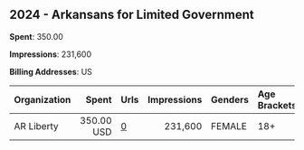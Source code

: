 ## 2024 - Arkansans for Limited Government 
**Spent**: 350.00

**Impressions**: 231,600

**Billing Addresses**: US

|Organization|Spent|Urls|Impressions|Genders|Age Brackets|Country Codes|
|:---|---:|:---|---:|:---|:---|:---|
|AR Liberty|350.00 USD|[0](https://www.snap.com/political-ads/asset/4ef9c6bd77a8740679e35a0bac7aa3f36a71107ff4ecbe88c9684e141dff9feb?mediaType=mp4)|231,600|FEMALE|18+|united states|
